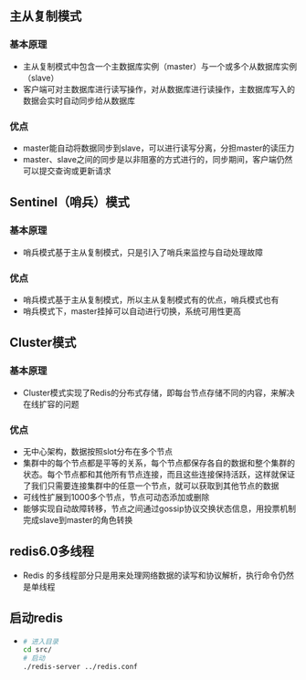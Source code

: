 ## 主从复制模式

### 基本原理

* 主从复制模式中包含一个主数据库实例（master）与一个或多个从数据库实例（slave）
* 客户端可对主数据库进行读写操作，对从数据库进行读操作，主数据库写入的数据会实时自动同步给从数据库

### 优点

* master能自动将数据同步到slave，可以进行读写分离，分担master的读压力
* master、slave之间的同步是以非阻塞的方式进行的，同步期间，客户端仍然可以提交查询或更新请求

## Sentinel（哨兵）模式

### 基本原理

* 哨兵模式基于主从复制模式，只是引入了哨兵来监控与自动处理故障

### 优点

* 哨兵模式基于主从复制模式，所以主从复制模式有的优点，哨兵模式也有
* 哨兵模式下，master挂掉可以自动进行切换，系统可用性更高

## Cluster模式

### 基本原理

* Cluster模式实现了Redis的分布式存储，即每台节点存储不同的内容，来解决在线扩容的问题

### 优点

* 无中心架构，数据按照slot分布在多个节点
* 集群中的每个节点都是平等的关系，每个节点都保存各自的数据和整个集群的状态。每个节点都和其他所有节点连接，而且这些连接保持活跃，这样就保证了我们只需要连接集群中的任意一个节点，就可以获取到其他节点的数据
* 可线性扩展到1000多个节点，节点可动态添加或删除
* 能够实现自动故障转移，节点之间通过gossip协议交换状态信息，用投票机制完成slave到master的角色转换

## redis6.0多线程

* Redis 的多线程部分只是用来处理网络数据的读写和协议解析，执行命令仍然是单线程

## 启动redis

* ```bash
  # 进入目录
  cd src/
  # 启动
  ./redis-server ../redis.conf
  ```
